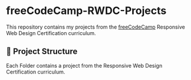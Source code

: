 # freeCodeCamp-RWDC-Projects

This repository contains my projects from the [freeCodeCamp](https://www.freecodecamp.org/) Responsive Web Design Certification curriculum. 

## 📂 Project Structure
Each Folder contains a project from the Responsive Web Design Certification curriculum.
